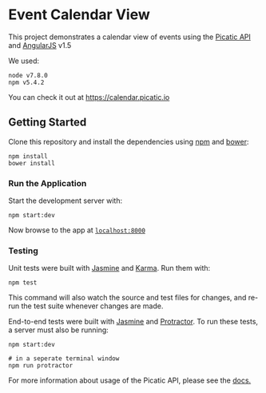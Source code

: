 # Event Calendar View

This project demonstrates a calendar view of events using the [Picatic API][picaticAPI] and [AngularJS][angularjs] v1.5

We used:

```
node v7.8.0
npm v5.4.2
```

You can check it out at https://calendar.picatic.io

## Getting Started

Clone this repository and install the dependencies using [npm][npm] and [bower][bower]:

```
npm install
bower install
```

### Run the Application

Start the development server with:

```
npm start:dev
```

Now browse to the app at [`localhost:8000`][local-app-url]

### Testing

Unit tests were built with [Jasmine][jasmine] and [Karma][karma]. Run them with:

```
npm test
```
This command will also watch the source and test files for changes, and re-run the test suite whenever
changes are made.

End-to-end tests were built with [Jasmine][jasmine] and [Protractor][protractor]. To run these tests, a
server must also be running:

```
npm start:dev

# in a seperate terminal window
npm run protractor
```

For more information about usage of the Picatic API, please see the [docs.][picaticAPIDocs]

[angularjs]: https://angularjs.org/
[bower]: http://bower.io/
[jasmine]: https://jasmine.github.io/
[karma]: https://karma-runner.github.io/
[local-app-url]: http://localhost:8000/
[npm]: https://www.npmjs.org/
[picaticAPI]: http://developer.picatic.com/
[picaticAPIDocs]: http://developer.picatic.com/v2/api/
[protractor]: http://www.protractortest.org/
